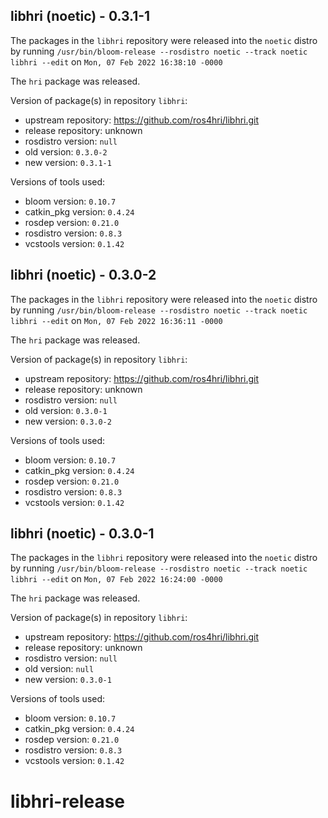 ## libhri (noetic) - 0.3.1-1

The packages in the `libhri` repository were released into the `noetic` distro by running `/usr/bin/bloom-release --rosdistro noetic --track noetic libhri --edit` on `Mon, 07 Feb 2022 16:38:10 -0000`

The `hri` package was released.

Version of package(s) in repository `libhri`:

- upstream repository: https://github.com/ros4hri/libhri.git
- release repository: unknown
- rosdistro version: `null`
- old version: `0.3.0-2`
- new version: `0.3.1-1`

Versions of tools used:

- bloom version: `0.10.7`
- catkin_pkg version: `0.4.24`
- rosdep version: `0.21.0`
- rosdistro version: `0.8.3`
- vcstools version: `0.1.42`


## libhri (noetic) - 0.3.0-2

The packages in the `libhri` repository were released into the `noetic` distro by running `/usr/bin/bloom-release --rosdistro noetic --track noetic libhri --edit` on `Mon, 07 Feb 2022 16:36:11 -0000`

The `hri` package was released.

Version of package(s) in repository `libhri`:

- upstream repository: https://github.com/ros4hri/libhri.git
- release repository: unknown
- rosdistro version: `null`
- old version: `0.3.0-1`
- new version: `0.3.0-2`

Versions of tools used:

- bloom version: `0.10.7`
- catkin_pkg version: `0.4.24`
- rosdep version: `0.21.0`
- rosdistro version: `0.8.3`
- vcstools version: `0.1.42`


## libhri (noetic) - 0.3.0-1

The packages in the `libhri` repository were released into the `noetic` distro by running `/usr/bin/bloom-release --rosdistro noetic --track noetic libhri --edit` on `Mon, 07 Feb 2022 16:24:00 -0000`

The `hri` package was released.

Version of package(s) in repository `libhri`:

- upstream repository: https://github.com/ros4hri/libhri.git
- release repository: unknown
- rosdistro version: `null`
- old version: `null`
- new version: `0.3.0-1`

Versions of tools used:

- bloom version: `0.10.7`
- catkin_pkg version: `0.4.24`
- rosdep version: `0.21.0`
- rosdistro version: `0.8.3`
- vcstools version: `0.1.42`


# libhri-release